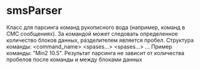 # smsParser
Класс для парсинга команд рукописного вода (например, команд в СМС сообщениях).
За командой может следовать определенное количество блоков данных, разделителем является пробел.
Структура команды: <command_name> <spases...> <data1> <spases...> <data2>... 
Пример команды: "Min2 10.5".
Результат парсинга не зависит от количества пробелов после команды и между блоками данных
